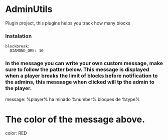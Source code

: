 # AdminUtils
Plugin project, this plugins helps you track how many blocks
### Instalation
```
blockbreak:
  DIAMOND_ORE: 10
 ```
### In the message you can write your own custom message, make sure to follow the patter below. This message is displayed when a player breaks the limit of blocks before notification to the admins, this messasge when clicked will tp the admin to the player.
message: %player% ha minado %number% bloques de %type%
# The color of the message above.
color: RED
